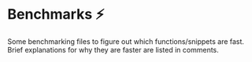 # Benchmarks :zap:
Some benchmarking files to figure out which functions/snippets are fast. Brief explanations for why they are faster are listed in comments. 
